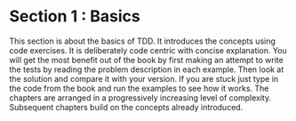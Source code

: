 # Section 1 : Basics #

This section is about the basics of TDD. It introduces the concepts using code exercises. It is deliberately code centric with concise explanation. You will get the most benefit out of the book by first making an attempt to write the tests by reading the problem description in each example. Then look at the solution and compare it with your version. If you are stuck just type in the code from the book and run the examples to see how it works. The chapters are arranged in a progressively increasing level of complexity. Subsequent chapters build on the concepts already introduced.
